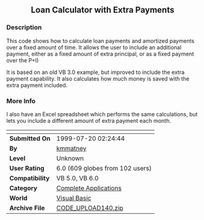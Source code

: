 ﻿<div align="center">

## Loan Calculator with Extra Payments


</div>

### Description

This code shows how to calculate loan payments and amortized payments over a fixed amount of time. It allows the user to include an additional payment, either as a fixed amount of extra principal, or as a fixed payment over the P+I)

It is based on an old VB 3.0 example, but improved to include the extra payment capability. It also calculates how much money is saved with the extra payment included.
 
### More Info
 
I also have an Excel spreadsheet which performs the same calculations, but lets you include a different amount of extra payment each month.


<span>             |<span>
---                |---
**Submitted On**   |1999-07-20 02:24:44
**By**             |[kmmatney](https://github.com/Planet-Source-Code/PSCIndex/blob/master/ByAuthor/kmmatney.md)
**Level**          |Unknown
**User Rating**    |6.0 (609 globes from 102 users)
**Compatibility**  |VB 5\.0, VB 6\.0
**Category**       |[Complete Applications](https://github.com/Planet-Source-Code/PSCIndex/blob/master/ByCategory/complete-applications__1-27.md)
**World**          |[Visual Basic](https://github.com/Planet-Source-Code/PSCIndex/blob/master/ByWorld/visual-basic.md)
**Archive File**   |[CODE\_UPLOAD140\.zip](https://github.com/Planet-Source-Code/kmmatney-loan-calculator-with-extra-payments__1-2532/archive/master.zip)








